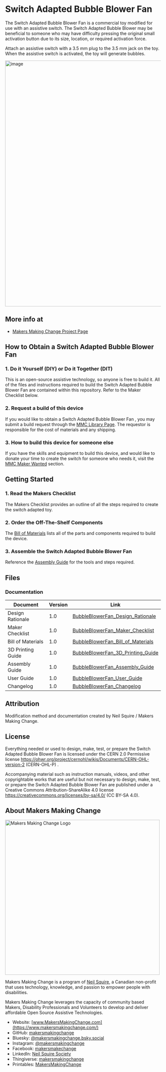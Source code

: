 # Switch Adapted Bubble Blower Fan
The Switch Adapted Bubble Blower Fan is a commercial toy modified for use with an assistive switch. The Switch Adapted Bubble Blower may be beneficial to someone who may have difficulty pressing the original small activation button due to its size, location, or required activation force.

Attach an assistive switch with a 3.5 mm plug to the 3.5 mm jack on the toy. When the assistive switch is activated, the toy will generate bubbles. 

<img width="658" height="793" alt="image" src="https://github.com/user-attachments/assets/c9e456b8-67e1-4f24-9a6f-59f57aff74f2" />


## More info at
- [Makers Making Change Project Page](https://makersmakingchange.com/project/switch-adapted-bubble-blower-fan/)



## How to Obtain a Switch Adapted Bubble Blower Fan
### 1. Do it Yourself (DIY) or Do it Together (DIT)

This is an open-source assistive technology, so anyone is free to build it. All of the files and instructions required to build the Switch Adapted Bubble Blower Fan are contained within this repository. Refer to the Maker Checklist below.

### 2. Request a build of this device

If you would like to obtain a Switch Adapted Bubble Blower Fan , you may submit a build request through the [MMC Library Page](https://makersmakingchange.com/project/switch-adapted-bubble-blower-fan/). The requestor is responsible for the cost of materials and any shipping.

### 3. How to build this device for someone else

If you have the skills and equipment to build this device, and would like to donate your time to create the switch for someone who needs it, visit the [MMC Maker Wanted](https://makersmakingchange.com/maker-wanted/) section.


## Getting Started

### 1. Read the Makers Checklist

The Makers Checklist provides an outline of all the steps required to create the switch adapted toy.

### 2. Order the Off-The-Shelf Components

The [Bill of Materials](https://github.com/makersmakingchange/Adapted-Toys/blob/fbb5f4c7a2e73e375d4c18f5000931a1d9781dcc/Toy_Instructions/Unavailable_Toys/Bubble_Toys/Play%20Day%20-%20Bubble%20Blower%20Fan/BubbleBlowerFan_BOM_v1.0.csv) lists all of the parts and components required to build the device.

### 3. Assemble the Switch Adapted Bubble Blower Fan

Reference the [Assembly Guide](/Documentation/BubbleBlowerFan_Assembly_Guide_v1.0.pdf) for the tools and steps required.

## Files
### Documentation
| Document             | Version | Link |
|----------------------|---------|------|
| Design Rationale     | 1.0     | [BubbleBlowerFan_Design_Rationale](/Documentation/BubbleBlowerFan_Design_Rationale_v1.0.pdf)     |
| Maker Checklist      | 1.0     | [BubbleBlowerFan_Maker_Checklist](/Documentation/BubbleBlowerFan_Maker_Checklist_v1.0.pdf)     |
| Bill of Materials    | 1.0     | [BubbleBlowerFan_Bill_of_Materials](https://github.com/makersmakingchange/Adapted-Toys/blob/fbb5f4c7a2e73e375d4c18f5000931a1d9781dcc/Toy_Instructions/Unavailable_Toys/Bubble_Toys/Play%20Day%20-%20Bubble%20Blower%20Fan/BubbleBlowerFan_BOM_v1.0.csv)     |
| 3D Printing Guide    | 1.0     | [BubbleBlowerFan_3D_Printing_Guide](/Documentation/BubbleBlowerFan_3D_Printing_Guide_v1.0.pdf)     |
| Assembly Guide       | 1.0     | [BubbleBlowerFan_Assembly_Guide](/Documentation/BubbleBlowerFan_Assembly_Guide_v1.0.pdf)     |
| User Guide           | 1.0     | [BubbleBlowerFan_User_Guide](/Documentation/BubbleBlowerFan_User_Guide_v1.0.pdf)    |
| Changelog            | 1.0     | [BubbleBlowerFan_Changelog](/Documentation/BubbleBlowerFan_Changelog_v1.0.pdf)     |


## Attribution
Modification method and documentation created by Neil Squire / Makers Making Change.

## License
Everything needed or used to design, make, test, or prepare the Switch Adapted Bubble Blower Fan is licensed under the CERN 2.0 Permissive license <https://ohwr.org/project/cernohl/wikis/Documents/CERN-OHL-version-2> (CERN-OHL-P) . 

Accompanying material such as instruction manuals, videos, and other copyrightable works that are useful but not necessary to design, make, test, or prepare the Switch Adapted Bubble Blower Fan are published under a Creative Commons Attribution-ShareAlike 4.0 license https://creativecommons.org/licenses/by-sa/4.0/ (CC BY-SA 4.0).

<!-- ABOUT MMC START -->
## About Makers Making Change
[<img src="https://raw.githubusercontent.com/makersmakingchange/makersmakingchange/main/img/mmc_logo.svg" width="500" alt="Makers Making Change Logo">](https://www.makersmakingchange.com/)

Makers Making Change is a program of [Neil Squire](https://www.neilsquire.ca/), a Canadian non-profit that uses technology, knowledge, and passion to empower people with disabilities.

Makers Making Change leverages the capacity of community based Makers, Disability Professionals and Volunteers to develop and deliver affordable Open Source Assistive Technologies.

 - Website: [www.MakersMakingChange.com](https://www.makersmakingchange.com/)
 - GitHub: [makersmakingchange](https://github.com/makersmakingchange)
 - Bluesky: [@makersmakingchange.bsky.social](https://bsky.app/profile/makersmakingchange.bsky.social)
 - Instagram: [@makersmakingchange](https://www.instagram.com/makersmakingchange)
 - Facebook: [makersmakechange](https://www.facebook.com/makersmakechange)
 - LinkedIn: [Neil Squire Society](https://www.linkedin.com/company/neil-squire-society/)
 - Thingiverse: [makersmakingchange](https://www.thingiverse.com/makersmakingchange/about)
 - Printables: [MakersMakingChange](https://www.printables.com/@MakersMakingChange)

